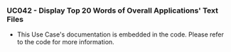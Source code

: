 ### UC042 - Display Top 20 Words of Overall Applications' Text Files

* This Use Case's documentation is embedded in the code. Please refer to the code for more information.